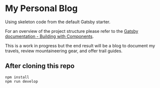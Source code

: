 # My Personal Blog

Using skeleton code from the default Gatsby starter.

For an overview of the project structure please refer to the [Gatsby documentation - Building with Components](https://www.gatsbyjs.org/docs/building-with-components/).

This is a work in progress but the end result will be a blog to document my travels, review mountaineering gear, and offer trail guides.

## After cloning this repo

```
npm install
npm run develop
```
